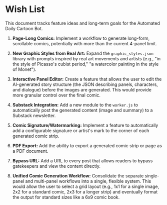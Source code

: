 # Wish List

This document tracks feature ideas and long-term goals for the Automated Daily Cartoon Bot.

1.  **Page-Long Comics:** Implement a workflow to generate long-form, scrollable comics, potentially with more than the current 4-panel limit.

2.  **New Graphic Styles from Real Art:** Expand the `graphic_styles.json` library with prompts inspired by real art movements and artists (e.g., "in the style of Picasso's cubist period," "a watercolor painting in the style of Monet").

3.  **Interactive Panel Editor:** Create a feature that allows the user to edit the AI-generated story structure (the JSON describing panels, characters, and dialogue) before the images are generated. This would provide more granular control over the final comic.

4.  **Substack Integration:** Add a new module to the `worker.js` to automatically post the generated content (image and summary) to a Substack newsletter.

5.  **Comic Signature/Watermarking:** Implement a feature to automatically add a configurable signature or artist's mark to the corner of each generated comic strip.

6.  **PDF Export:** Add the ability to export a generated comic strip or page as a PDF document.

7.  **Bypass URL:** Add a URL to every post that allows readers to bypass gatekeepers and view the content directly.

8.  **Unified Comic Generation Workflow:** Consolidate the separate single-panel and multi-panel workflows into a single, flexible system. This would allow the user to select a grid layout (e.g., 1x1 for a single image, 2x2 for a standard comic, 2x3 for a longer strip) and eventually format the output for standard sizes like a 6x9 comic book.